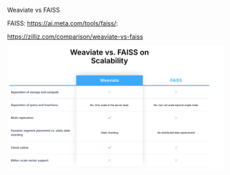 
Weaviate vs FAISS

FAISS: https://ai.meta.com/tools/faiss/: 

https://zilliz.com/comparison/weaviate-vs-faiss

![alt text](image-3.png)